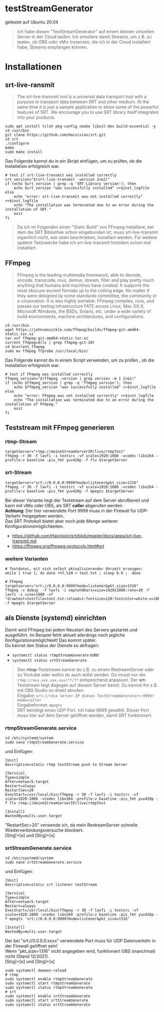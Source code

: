 # testStreamGenerator

getestet auf Ubuntu 20.04  
>Ich habe diesen "TestStreamGenerator" auf einem kleinen virtuellen Server in der Cloud laufen. Ich simuliere damit Streams, um z.B. zu testen, ob OBS oder vMix Instanzen, die ich in der Cloud installiert habe, Streams empfangen können.  

# Installationen
## srt-live-ransmit
>The srt-live-transmit tool is a universal data transport tool with a purpose to transport data between SRT and other medium. At the same time it is just a sample application to show some of the powerful features of SRT. We encourage you to use SRT library itself integrated into your products.  

```
sudo apt install tclsh pkg-config cmake libssl-dev build-essential -y
cd /usr/bin
git clone https://github.com/Haivision/srt.git
cd srt
./configure
make
sudo make install

```
Das Folgende kannst du in ein Skript einfügen, um zu prüfen, ob die Installation erfolgreich war.
```
# test if srt-live-transmit was installed correctly
srt_version="$(srt-live-transmit -version 2>&1)"
if (echo $srt_version | grep -q 'SRT Library version'); then
    echo $srt_version "was successfully installed" >>$inst_logfile
else
    echo "error: srt-live-transmit was not installed correctly" >>$inst_logfile
    echo "The installation was terminated due to an error during the installation of SRT."
    exit
fi

```   
> Da ich im Folgenden einen "Static Build" von FFmpeg installiere, bei dem die SRT Bibliothek schon eingebunden ist, muss srt-live-transmit eigentlich nicht, wie oben beschrieben, installiert werden. Für weitere spätere Testzwecke habe ich srt-live-transmit trotzdem schon mal installiert.  

## FFmpeg
> FFmpeg is the leading multimedia framework, able to decode, encode, transcode, mux, demux, stream, filter and play pretty much anything that humans and machines have created. It supports the most obscure ancient formats up to the cutting edge. No matter if they were designed by some standards committee, the community or a corporation. It is also highly portable: FFmpeg compiles, runs, and passes our testing infrastructure FATE across Linux, Mac OS X, Microsoft Windows, the BSDs, Solaris, etc. under a wide variety of build environments, machine architectures, and configurations.

```
cd /usr/bin
wget https://johnvansickle.com/ffmpeg/builds/ffmpeg-git-amd64-static.tar.xz
tar xvf ffmpeg-git-amd64-static.tar.xz
current_ffmpeg=$(ls | grep ffmpeg-git-20)
cd $current_ffmpeg
sudo mv ffmpeg ffprobe /usr/local/bin/
```
Das Folgende kannst du in einem Script verwenden, um zu prüfen , ob die Installation erfolgreich war.

```
# test if FFmpeg was installed correctly
ffmpeg_version="$(ffmpeg -version | grep version -m 1 2>&1)"
if (echo $ffmpeg_version | grep -q 'ffmpeg version'); then
    echo $ffmpeg_version "was successfully installed" >>$inst_logfile
else
    echo "error: FFmpeg was not installed correctly" >>$inst_logfile
    echo "The installation was terminated due to an error during the installation of FFmpeg."
    exit
fi

```

## Teststream mit FFmpeg generieren
### rtmp-Stream
```
targetServer="rtmp://meineStreamServerIP/live/rtmpTest"
ffmpeg -r 30 -f lavfi -i testsrc -vf scale=1920:1080 -vcodec libx264 -profile:v baseline -pix_fmt yuv420p -f flv $targetServer
```
### srt-Stream
```
targetServer="srt://0.0.0.0:9999?mode=listener&pkt_size=1316"
ffmpeg -r 30 -f lavfi -i testsrc -vf scale=1920:1080 -vcodec libx264 -profile:v baseline -pix_fmt yuv420p -f mpegts $targetServer
```
Bei dieser Variante liegt der Teststream auf dem Server abrufbereit und kann mit vMix oder OBS, als SRT **caller** abgerufen werden.  
**Achtung:** Der hier verwendete Port 9999 muss in der Firewall für UDP-Verkehr freigegeben werden.  
Das SRT Protokoll bietet aber noch jede Menge weiterer Konfigurationsmöglichkeiten.  
- https://github.com/Haivision/srt/blob/master/docs/apps/srt-live-transmit.md  
- https://ffmpeg.org/ffmpeg-protocols.html#srt  

### weitere Varianten
```
# Textdatei, mit sich selbst aktualisierender Uhrzeit erzeugen:
while [ true ]; do date +%T,%1N > text.txt ; sleep 0.9 ;  done

# FFmpeg
targetserver="srt://0.0.0.0:9999?mode=listener&pkt_size=1316"
ffmpeg -v debug  -f lavfi -i smptehdbars=size=1920x1080:rate=30 -f lavfi -i sine=1000 -vf "drawtext=textfile=text.txt:reload=1:fontsize=120:fontcolor=white:x=1000:y=900"  -f mpegts $targetServer

```

## als Dienste (systemd) einrichten
Damit wird FFmpeg bei jedem Neustart des Servers gestartet und ausgeführt.
Im Beispiel fehlt aktuell allerdings noch jegliche Konfigurationsmöglchkeit! Das kommt später.  
Du kannst den Status der Dienste so abfragen:  
- `systemctl status rtmpStreamGenerate` oder 
- `systemctl status srtStreamGenerate`  
>Den **rtmp**-Teststream kannst du z.B. zu einem RestreamServer oder zu Youtube oder wohin du auch willst senden. Du musst nur die `rtmp://xxx.xxx.xxx.xxx/??/??` entsprechend anpassen.
>Der **srt**-Teststream liegt dagegen auf diesem Server bereit. Du kannst ihn z.B. mit OBS Studio so direkt abrufen:  
Eingabe: `srt://<die Server-IP dieses TestStreamGenerator>:9999?mode=caller`  
Eingabeformat: `mpegts`  
SRT benötigt einen UDP Port. Ich habe 9999 gewählt. Dieser Port muss hier auf dem Server geöffnet werden, damit SRT funktioniert.  

### rtmpStreamGenerate.service
`cd /etc/systemd/system`  
`sudo nano rtmpStreamGenerate.service`  

und Einfügen:  
```
[Unit]
Description=static rtmp testStream push to Stream Server

[Service]
Type=simple
After=network.target
Restart=always
RestartSec=20
ExecStart=/usr/local/bin/ffmpeg -r 30 -f lavfi -i testsrc -vf scale=1920:1080 -vcodec libx264 -profile:v baseline -pix_fmt yuv420p -f flv rtmp://meineStreamServerIP/live/rtmpTest

[Install]
WantedBy=multi-user.target
```   
"RestartSec=20" verwende ich, da mein RestreamServer schnelle Wiederverbindungsversuche blockiert.  
[Strg]+[o] und [Strg]+[x]

### srtStreamGenerate.service
`cd /etc/systemd/system`  
`sudo nano srtStreamGenerate.service`  

und Einfügen:  
```
[Unit]
Description=static srt listener testStream

[Service]
Type=simple
After=network.target
Restart=always
ExecStart=/usr/local/bin/ffmpeg -r 30 -f lavfi -i testsrc -vf scale=1920:1080 -vcodec libx264 -profile:v baseline -pix_fmt yuv420p -f mpegts 'srt://0.0.0.0:9999?mode=listener&pkt_size=1316'

[Install]
WantedBy=multi-user.target
```  
Der bei "srt://0.0.0.0:xxxx" verwendete Port muss für UDP Datenverkehr in der Firewall geöffnet sein!   
Wenn "pkt_size=1316" nicht angegeben wird, funktioniert OBS (manchmal) nicht (Stand 12/2021).  
[Strg]+[o] und [Strg]+[x]  


```
sudo systemctl daemon-reload  
# rtmp
sudo systemctl enable rtmpStreamGenerate
sudo systemctl start rtmpStreamGenerate
sudo systemctl status rtmpStreamGenerate
# srt
sudo systemctl enable srtStreamGenerate
sudo systemctl start srtStreamGenerate
sudo systemctl status srtStreamGenerate
``` 
